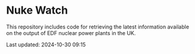 # Nuke Watch

This repository includes code for retrieving the latest information available on the output of EDF nuclear power plants in the UK.

Last updated: 2024-10-30 09:15
